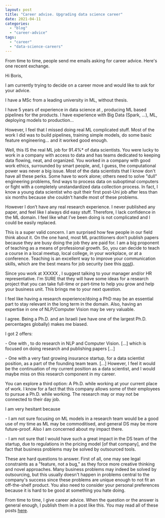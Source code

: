 ```yaml
---
layout: post
title: "Career advise. Upgrading data science career"
date: 2021-04-11
categories: 
  - "blog"
  - "career-advice"
tags: 
  - "career"
  - "data-science-careers"
---
```


From time to time, people send me emails asking for career advice. Here's one recent exchange.

Hi Boris,

I am currently trying to decide on a career move and would like to ask for your advice.

I have a MSc from a leading university in ML, without thesis.

I have 5 years of experience in data science at <XXX Multinational Company> , producing ML based pipelines for the products. I have experience with Big Data (Spark, …), ML, deploying models to production…

However, I feel that I missed doing real ML complicated stuff. Most of the work I did was to build pipelines, training simple models, do some basic feature engineering… and it worked good enough.

Well, this IS the real ML job for 91.4%\* of data scientists. You were lucky to work in a company with access to data and has teams dedicated to keeping data flowing, neat, and organized. You worked in a company with good work ethics, surrounded by smart people, and, I guess, the computational power was never a big issue. Most of the data scientists that I know don't have all these perks. Some have to work alone; others need to solve "dull" engineering problems, find ways to process data on suboptimal computers or fight with a completely unstandardized data collection process. In fact, I know a young data scientist who quit their first post-Uni job after less than six months because she couldn't handle most of these problems.

However I don’t have any real research experience. I never published any paper, and feel like I always did easy stuff. Therefore, I lack confidence in the ML domain. I feel like what I’ve been doing is not complicated and I could be easily replaced.

This is a super valid concern. I am surprised how few people in our field think about it. On the one hand, most ML practitioners don't publish papers because they are busy doing the job they are paid for. I am a big proponent of teaching as a means of professional growth. So, you can decide to teach a course in a local meetup, local college, in your workplace, or at a conference. Teaching is an excellent way to improve your communication skills, which are the best means for job security (see this [post](https://gorelik.net/2020/06/22/book-review-five-stars-by-carmine-gallo/)).

Since you work at XXXXX , I suggest talking to your manager and/or HR representative. I'm SURE that they will have some ideas for a research project that you can take full-time or part-time to help you grow and help your business unit. This brings me to your next question.

I feel like having a research experience/doing a PhD may be an essential part to stay relevant in the long term in the domain. Also, having an expertise in one of NLP/Computer Vision may be very valuable.

I agree. Being a Ph.D. and an Israeli (we have one of the largest Ph.D. percentages globally) makes me biased.

I got 2 offers:

\- One with <YYY Multinational company> , to do research in NLP and Computer Vision. \[...\] which is focused on doing research and publishing papers \[...\]

\- One with a very fast growing insurance startup, for a data scientist position, as a part of the founding team team. \[...\] However, I feel it would be the continuation of my current position as a data scientist, and I would maybe miss on this research component in my career.

You can explore a third option: A Ph.D. while working at your current place of work. I know for a fact that this company allows some of their employees to pursue a Ph.D. while working. The research may or may not be connected to their day job.

I am very hesitant because

\- I am not sure focusing on ML models in a research team would be a good use of my time as ML may be commoditised, and general DS may be more future-proof. Also I am concerned about my impact there.

\- I am not sure that I would have such a great impact in the DS team of the startup, due to regulations in the pricing model \[of that company\], and the fact that business problems may be solved by outsourced tools.

These are hard questions to answer. First of all, one may see legal constraints as a "feature, not a bug," as they force more creative thinking and novel approaches. Many business problems may indeed be solved by outsourcing, but this usually doesn't happen in problems central to the company's success since these problems are unique enough to not fit an off-the-shelf product. You also need to consider your personal preferences because it is hard to be good at something you hate doing.

From time to time, I give career advice. When the question or the answer is general enough, I publish them in a post like this. You may read all of these posts [here](https://gorelik.net/category/career-advice/).
